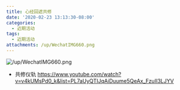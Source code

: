 ```yaml
---
title: 心经回遮共修
date: '2020-02-23 13:13:30-08:00'
categories:
  - 近期活动
tags:
  - 近期活动
attachments: /up/WechatIMG660.png
---
```

![/up/WechatIMG660.png](/up/WechatIMG660.png)

- 共修仪轨
<https://www.youtube.com/watch?v=v4kUMsPd0_k&list=PL7aUyQTIJqAiDuume5QeAx_FzuII3LJYV>
